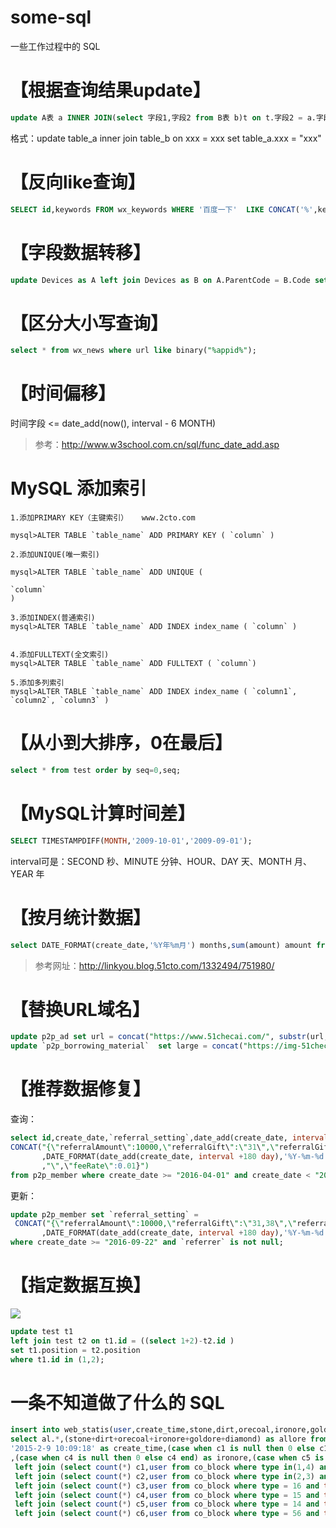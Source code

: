 # some-sql
一些工作过程中的 SQL

# 【根据查询结果update】
```sql
update A表 a INNER JOIN(select 字段1,字段2 from B表 b)t on t.字段2 = a.字段2 set a.字段3 = "XXX";
```
格式：update table_a inner join table_b on xxx = xxx set table_a.xxx = "xxx"

# 【反向like查询】
```sql
SELECT id,keywords FROM wx_keywords WHERE '百度一下'  LIKE CONCAT('%',keywords,'%');
```

# 【字段数据转移】
```sql
update Devices as A left join Devices as B on A.ParentCode = B.Code set A.ParentID = B.ID;
```

# 【区分大小写查询】
```sql
select * from wx_news where url like binary("%appid%");
```

# 【时间偏移】
时间字段 <= date_add(now(), interval - 6 MONTH)
 > 参考：http://www.w3school.com.cn/sql/func_date_add.asp

# MySQL 添加索引
```
1.添加PRIMARY KEY（主键索引）   www.2cto.com  
 
mysql>ALTER TABLE `table_name` ADD PRIMARY KEY ( `column` )
 
2.添加UNIQUE(唯一索引)
 
mysql>ALTER TABLE `table_name` ADD UNIQUE (
 
`column`
)
 
3.添加INDEX(普通索引)
mysql>ALTER TABLE `table_name` ADD INDEX index_name ( `column` )
 
 
4.添加FULLTEXT(全文索引)
mysql>ALTER TABLE `table_name` ADD FULLTEXT ( `column`)
 
5.添加多列索引
mysql>ALTER TABLE `table_name` ADD INDEX index_name ( `column1`, `column2`, `column3` )
```

# 【从小到大排序，0在最后】
```sql
select * from test order by seq=0,seq;
```

# 【MySQL计算时间差】
```sql
SELECT TIMESTAMPDIFF(MONTH,'2009-10-01','2009-09-01');
```
interval可是：SECOND 秒、MINUTE 分钟、HOUR、DAY 天、MONTH 月、YEAR 年 

# 【按月统计数据】
```sql
select DATE_FORMAT(create_date,'%Y年%m月') months,sum(amount) amount from p2p_investment where transfer is null group by months;
```
 > 参考网址：http://linkyou.blog.51cto.com/1332494/751980/

# 【替换URL域名】
```sql
update p2p_ad set url = concat("https://www.51checai.com/", substr(url,LENGTH("http://test.51checai.com/")+1)) where url like "http://test.51checai.com/%";
update `p2p_borrowing_material`  set large = concat("https://img-51checai.b0.upaiyun.com/", substr(large,LENGTH("https://img.51checai.com/")+1)) where large like "https://img.51checai.com/%";
```

# 【推荐数据修复】
查询：
```sql
select id,create_date,`referral_setting`,date_add(create_date, interval +180 day),
CONCAT("{\"referralAmount\":10000,\"referralGift\":\"31\",\"referralGiftTwo\":\"32,33\",\"paymentTime\":\"2016-04-01\",\"finishTime\":\""
       ,DATE_FORMAT(date_add(create_date, interval +180 day),'%Y-%m-%d')
       ,"\",\"feeRate\":0.01}")
from p2p_member where create_date >= "2016-04-01" and create_date < "2016-09-22" and `referrer` is not null order by id desc;
```
更新：
```sql
update p2p_member set `referral_setting` = 
 CONCAT("{\"referralAmount\":10000,\"referralGift\":\"31,38\",\"referralGiftTwo\":\"32,33,39\",\"paymentTime\":\"2016-04-01\",\"finishTime\":\""
       ,DATE_FORMAT(date_add(create_date, interval +180 day),'%Y-%m-%d'),"\",\"feeRate\":0.01}")
where create_date >= "2016-09-22" and `referrer` is not null;
```

# 【指定数据互换】
![](https://img.xiaoi.me/pms-upload/20190618/0434b9b0-c317-ab97-b6bf-5f40ab2e31a3.jpg)
```sql
update test t1 
left join test t2 on t1.id = ((select 1+2)-t2.id )
set t1.position = t2.position 
where t1.id in (1,2);
```

# 一条不知道做了什么的 SQL
```sql
insert into web_statis(user,create_time,stone,dirt,orecoal,ironore,goldore,diamond,allore) 
select al.*,(stone+dirt+orecoal+ironore+goldore+diamond) as allore from (select cu.user,
'2015-2-9 10:09:18' as create_time,(case when c1 is null then 0 else c1 end) as stone,(case when c2 is null then 0 else c2 end) as dirt,(case when c3 is null then 0 else c3 end) as orecoal
,(case when c4 is null then 0 else c4 end) as ironore,(case when c5 is null then 0 else c5 end) as goldore,(case when c6 is null then 0 else c6 end) as diamond from co_user cu
 left join (select count(*) c1,user from co_block where type in(1,4) and time >=1423353600 and time < 1423440000 group by user) tc1 on cu.rowid = tc1.user
 left join (select count(*) c2,user from co_block where type in(2,3) and time >=1423353600 and time < 1423440000 group by user) tc2 on cu.rowid = tc2.user
 left join (select count(*) c3,user from co_block where type = 16 and time >=1423353600 and time < 1423440000 group by user) tc3 on cu.rowid = tc3.user
 left join (select count(*) c4,user from co_block where type = 15 and time >=1423353600 and time < 1423440000 group by user) tc4 on cu.rowid = tc4.user
 left join (select count(*) c5,user from co_block where type = 14 and time >=1423353600 and time < 1423440000 group by user) tc5 on cu.rowid = tc5.user
 left join (select count(*) c6,user from co_block where type = 56 and time >=1423353600 and time < 1423440000 group by user) tc6 on cu.rowid = tc6.user) al
```
